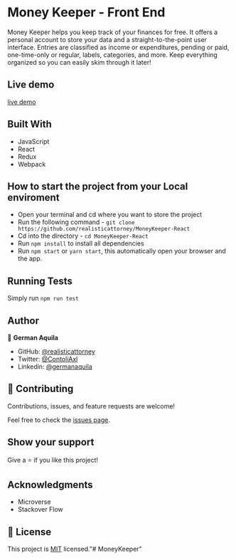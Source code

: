 # Money Keeper - Front End

Money Keeper helps you keep track of your finances for free. It offers a personal account to store your data and a straight-to-the-point user interface. Entries are classified as income or expenditures, pending or paid, one-time-only or regular, labels, categories, and more. Keep everything organized so you can easily skim through it later!

## Live demo

[live demo](https://moneykeeperreact.herokuapp.com/)

## Built With

- JavaScript
- React
- Redux
- Webpack

## How to start the project from your Local enviroment

- Open your terminal and cd where you want to store the project
- Run the following command - `git clone https://github.com/realisticattorney/MoneyKeeper-React`
- Cd into the directory - `cd MoneyKeeper-React`
- Run `npm install` to install all dependencies
- Run `npm start` or `yarn start`, this automatically open your browser and the app.

## Running Tests

Simply run `npm run test`

## Author

👤 **German Aquila**

- GitHub: [@realisticattorney](https://github.com/realisticattorney)
- Twitter: [@ContoliAxl](https://www.twitter.com/contoliaxl)
- Linkedin: [@germanaquila](https://www.linkedin.com/in/germanaquila/)

## 🤝 Contributing

Contributions, issues, and feature requests are welcome!

Feel free to check the [issues page](../../issues/).

## Show your support

Give a ⭐️ if you like this project!

## Acknowledgments

- Microverse
- Stackover Flow

## 📝 License

This project is [MIT](./MIT.md) licensed."# MoneyKeeper"